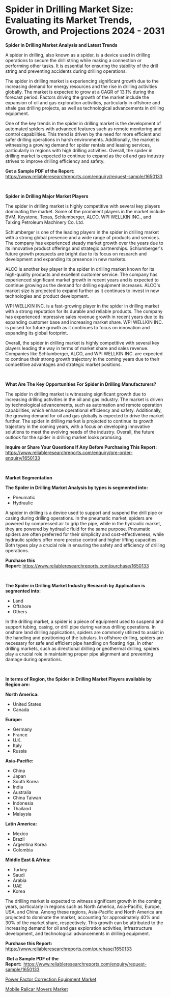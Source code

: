 <p><h1>Spider in Drilling Market Size: Evaluating its Market Trends, Growth, and Projections 2024 - 2031</h1></p><p><strong>Spider in Drilling Market Analysis and Latest Trends</strong></p>
<p><p>A spider in drilling, also known as a spider, is a device used in drilling operations to secure the drill string while making a connection or performing other tasks. It is essential for ensuring the stability of the drill string and preventing accidents during drilling operations.</p><p>The spider in drilling market is experiencing significant growth due to the increasing demand for energy resources and the rise in drilling activities globally. The market is expected to grow at a CAGR of 13.1% during the forecast period. Factors driving the growth of the market include the expansion of oil and gas exploration activities, particularly in offshore and shale gas drilling projects, as well as technological advancements in drilling equipment.</p><p>One of the key trends in the spider in drilling market is the development of automated spiders with advanced features such as remote monitoring and control capabilities. This trend is driven by the need for more efficient and safer drilling operations in harsh environments. Additionally, the market is witnessing a growing demand for spider rentals and leasing services, particularly in regions with high drilling activities. Overall, the spider in drilling market is expected to continue to expand as the oil and gas industry strives to improve drilling efficiency and safety.</p></p>
<p><strong>Get a Sample PDF of the Report:&nbsp;</strong> <a href="https://www.reliableresearchreports.com/enquiry/request-sample/1650133">https://www.reliableresearchreports.com/enquiry/request-sample/1650133</a></p>
<p>&nbsp;</p>
<p><strong>Spider in Drilling Major Market Players</strong></p>
<p><p>The spider in drilling market is highly competitive with several key players dominating the market. Some of the prominent players in the market include BVM, Keystone, Texas, Schlumberger, ALCO, WPI WELLKIN INC., and Taixing Petroleum Machinery Co. Ltd.</p><p>Schlumberger is one of the leading players in the spider in drilling market with a strong global presence and a wide range of products and services. The company has experienced steady market growth over the years due to its innovative product offerings and strategic partnerships. Schlumberger's future growth prospects are bright due to its focus on research and development and expanding its presence in new markets.</p><p>ALCO is another key player in the spider in drilling market known for its high-quality products and excellent customer service. The company has experienced significant market growth in recent years and is expected to continue growing as the demand for drilling equipment increases. ALCO's market size is projected to expand further as it continues to invest in new technologies and product development.</p><p>WPI WELLKIN INC. is a fast-growing player in the spider in drilling market with a strong reputation for its durable and reliable products. The company has experienced impressive sales revenue growth in recent years due to its expanding customer base and increasing market share. WPI WELLKIN INC. is poised for future growth as it continues to focus on innovation and expanding its global footprint.</p><p>Overall, the spider in drilling market is highly competitive with several key players leading the way in terms of market share and sales revenue. Companies like Schlumberger, ALCO, and WPI WELLKIN INC. are expected to continue their strong growth trajectory in the coming years due to their competitive advantages and strategic market positions.</p></p>
<p>&nbsp;</p>
<p><strong>What Are The Key Opportunities For Spider in Drilling Manufacturers?</strong></p>
<p><p>The spider in drilling market is witnessing significant growth due to increasing drilling activities in the oil and gas industry. The market is driven by technological advancements, such as automation and remote operation capabilities, which enhance operational efficiency and safety. Additionally, the growing demand for oil and gas globally is expected to drive the market further. The spider in drilling market is projected to continue its growth trajectory in the coming years, with a focus on developing innovative solutions to meet the evolving needs of the industry. Overall, the future outlook for the spider in drilling market looks promising.</p></p>
<p><strong>Inquire or Share Your Questions If Any Before Purchasing This Report:</strong> <a href="https://www.reliableresearchreports.com/enquiry/pre-order-enquiry/1650133">https://www.reliableresearchreports.com/enquiry/pre-order-enquiry/1650133</a></p>
<p>&nbsp;</p>
<p><strong>Market Segmentation</strong></p>
<p><strong>The Spider in Drilling Market Analysis by types is segmented into:</strong></p>
<p><ul><li>Pneumatic</li><li>Hydraulic</li></ul></p>
<p><p>A spider in drilling is a device used to support and suspend the drill pipe or casing during drilling operations. In the pneumatic market, spiders are powered by compressed air to grip the pipe, while in the hydraulic market, they are powered by hydraulic fluid for the same purpose. Pneumatic spiders are often preferred for their simplicity and cost-effectiveness, while hydraulic spiders offer more precise control and higher lifting capacities. Both types play a crucial role in ensuring the safety and efficiency of drilling operations.</p></p>
<p><strong>Purchase this Report:&nbsp;</strong><a href="https://www.reliableresearchreports.com/purchase/1650133">https://www.reliableresearchreports.com/purchase/1650133</a></p>
<p>&nbsp;</p>
<p><strong>The Spider in Drilling Market Industry Research by Application is segmented into:</strong></p>
<p><ul><li>Land</li><li>Offshore</li><li>Others</li></ul></p>
<p><p>In the drilling market, a spider is a piece of equipment used to suspend and support tubing, casing, or drill pipe during various drilling operations. In onshore land drilling applications, spiders are commonly utilized to assist in the handling and positioning of the tubulars. In offshore drilling, spiders are necessary for safe and efficient pipe handling on floating rigs. In other drilling markets, such as directional drilling or geothermal drilling, spiders play a crucial role in maintaining proper pipe alignment and preventing damage during operations.</p></p>
<p>&nbsp;</p>
<p><strong>In terms of Region, the Spider in Drilling Market Players available by Region are:</strong></p>
<p>
    <p> <strong> North America: </strong>
        <ul>
            <li>United States</li>
            <li>Canada</li>
        </ul>
        </p> 
    <p> <strong> Europe: </strong>
        <ul>
            <li>Germany</li>
            <li>France</li>
            <li>U.K.</li>
            <li>Italy</li>
            <li>Russia</li>
        </ul>
        </p> 
    <p> <strong> Asia-Pacific: </strong>
        <ul>
            <li>China</li>
            <li>Japan</li>
            <li>South Korea</li>
            <li>India</li>
            <li>Australia</li>
            <li>China Taiwan</li>
            <li>Indonesia</li>
            <li>Thailand</li>
            <li>Malaysia</li>
        </ul>
        </p> 
    <p> <strong> Latin America: </strong>
        <ul>
            <li>Mexico</li>
            <li>Brazil</li>
            <li>Argentina Korea</li>
            <li>Colombia</li>
        </ul>
        </p> 
    <p> <strong> Middle East & Africa: </strong>
        <ul>
            <li>Turkey</li>
            <li>Saudi</li>
            <li>Arabia</li>
            <li>UAE</li>
            <li>Korea</li>
        </ul>
    </p>
    </p>
<p><p>The drilling market is expected to witness significant growth in the coming years, particularly in regions such as North America, Asia-Pacific, Europe, USA, and China. Among these regions, Asia-Pacific and North America are projected to dominate the market, accounting for approximately 40% and 30% of the market share, respectively. This growth can be attributed to the increasing demand for oil and gas exploration activities, infrastructure development, and technological advancements in drilling equipment.</p></p>
<p><strong>Purchase this Report: </strong><a href="https://www.reliableresearchreports.com/purchase/1650133">https://www.reliableresearchreports.com/purchase/1650133</a></p>
<p>&nbsp;<strong>Get a Sample PDF of the Report:&nbsp;&nbsp;</strong><a href="https://www.reliableresearchreports.com/enquiry/request-sample/1650133">https://www.reliableresearchreports.com/enquiry/request-sample/1650133</a></p>
<p><strong></strong></p>
<p><p><a href="https://issuu.com/reportprime-2/docs/power-factor-correction-equipment-market-size-2030">Power Factor Correction Equipment Market</a></p><p><a href="https://issuu.com/reportprime-2/docs/mobile-railcar-movers-market-size-2030.pptx">Mobile Railcar Movers Market</a></p></p>